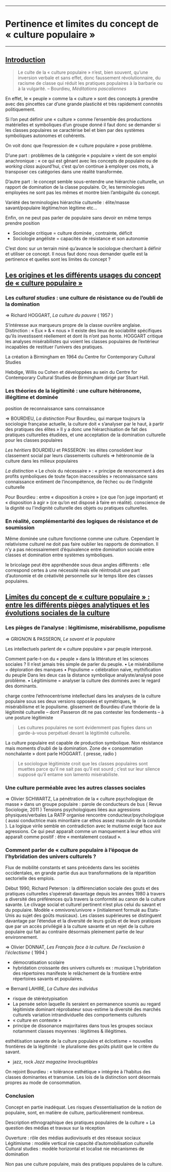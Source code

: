 ***
# Pertinence et limites du concept de « culture populaire »
***
## <u>Introduction</u> 

> Le culte de la « culture populaire » n’est, bien souvent, qu’une inversion verbale et sans effet, donc faussement révolutionnaire, du racisme de classe qui réduit les pratiques populaires à la barbarie ou à la vulgarité. – Bourdieu, *Méditations pascaliennes* 

En effet, le « peuple » comme la « culture » sont des concepts à prendre avec des pincettes car d’une grande plasticité et très rapidement connotés politiquement.

Si l’on peut définir une « culture » comme l’ensemble des productions matérielles et symboliques d’un groupe donné il faut donc se demander si les classes populaires se caractérise bel et bien par des systèmes symboliques autonomes et cohérents. 

On voit donc que l’expression de « culture populaire » pose problème. 

D’une part : problèmes de la catégorie « populaire » vient de son emploi anachronique : « ce qui est gênant avec les concepts de populaire ou de *working class* aujourd’hui, c’est qu’on continue à employer ces mots, à transposer ces catégories dans une réalité transformée.

D’autre part : le concept semble sous-entendre une hiérarchie culturelle, un rapport de domination de la classe populaire. Or, les terminologies employées ne sont pas les mêmes et montre bien l’ambiguïté du concept.

Variété des terminologies 
hiérarchie culturelle : élite/masse savant/populaire légitime/non légitime etc…

 Enfin, on ne peut pas parler de populaire sans devoir en même temps prendre position
 - Sociologie critique = culture dominée , contrainte, déficit 
 - Sociologie angéliste = capacités de résistance et son autonomie 

C’est donc sur un terrain miné qu’avance le sociologue cherchant à définir et utiliser ce concept. Il nous faut donc nous demander quelle est la pertinence et quelles sont les limites du concept ?


## <u>Les origines et les différents usages du concept de « culture populaire »</u> 

### Les *cultural studies* : une culture de résistance ou de l’oubli de la domination 

⇒ Richard HOGGART, *La culture du pauvre* ( 1957 )

S’intéresse aux marqueurs propre de la classe ouvrière anglaise. 
Distinction : « Eux » & « nous » 
Il existe des lieux de sociabilité spécifiques qu’ils investissent réellement et dont ils n’ont pas honte. 
HOGGART critique les analyses misérabilistes qui voient les classes populaires de l’extérieur incapables de restituer l’univers des pratiques. 

 La création à Birmingham en 1964 du Centre for Contemporary Cultural Studies 

Hebdige, Willis ou Cohen et développées au sein du Centre for Contemporary Cultural Studies de Birmingham dirigé par Stuart Hall. 

### Les théories de la légitimité : une culture hétéronome, illégitime et dominée

position de reconnaissance sans connaissance

⇒ BOURDIEU, *La distinction* 
Pour Bourdieu, qui marque toujours la sociologie française actuelle, la culture doit « s’analyser par le haut, à partir des pratiques des élites » 
Il y a donc une hiérarchisation de fait des pratiques culturelles étudiées, et une acceptation de la domination culturelle pour les classes populaires

*Les héritiers* BOURDIEU et PASSERON : les élites consolident leur classement social par leurs classements culturels ⇒ hétéronomie de la culture dans les milieux populaires 

*La distinction* « Le choix du nécessaire » : « principe de renoncement à des profits symboliques de toute façon inaccessibles »  reconnaissance sans connaissance entiment de l’incompétence, de l’échec ou de l’indignité culturelle

Pour Bourdieu : entre « disposition à croire » (ce que l’on juge important) et « disposition à agir » (ce qu’on est disposé à faire en réalité). 
conscience de la dignité ou l'indignité culturelle des objets ou pratiques culturelles.

### En réalité, complémentarité des logiques de résistance et de soumission 

Même dominée une culture fonctionne comme une culture. Cependant le relativisme culturel ne doit pas faire oublier les rapports de domination. Il n’y a pas nécessairement d’équivalence entre domination sociale entre classes et domination entre systèmes symboliques.

le bricolage peut être appréhendée sous deux angles différents : elle correspond certes à une nécessité mais elle réintroduit une part d’autonomie et de créativité personnelle sur le temps libre des classes populaires.


## <u>Limites du concept de « culture populaire » : entre les différents pièges analytiques et les évolutions sociales de la culture</u>  

### Les pièges de l’analyse : légitimisme, misérabilisme, populisme 

⇒ GRIGNON & PASSERON, *Le savant et le populaire*

Les intellectuels parlent de « culture populaire » par peuple interposé.

Comment parle-t-on du « peuple » dans la littérature et les sciences sociales ? Il n’est jamais très simple de parler du peuple. 
    • Le misérabilisme = déploration des manques 
    • Populisme = célébration naïve, mythification du peuple 
Dans les deux cas la distance symbolique analyste/analysé pose problème. 
    • Légitimisme = analyser la culture des dominés avec le regard des dominants. 

 charge contre l’ethnocentrisme intellectuel dans les analyses de la culture populaire sous ses deux versions opposées et symétriques, le misérabilisme et le populisme.
 glissement de Bourdieu d’une théorie de la légitimité culturelle – dont Passeron dit ne pas contester les fondements – à une posture légitimiste

> Les cultures populaires ne sont évidemment pas figées dans un garde-à-vous perpétuel devant la légitimité culturelle. 

La culture populaire est capable de production symbolique. Non résistance mais moments d’oubli de la domination. Zone de « consommation nonchalante » dont parle HOGGART. ( presse, radio )

> Le sociologue légitimiste croit que les classes populaires sont muettes parce qu’il ne sait pas qu’il est sourd ; c’est sur leur silence supposé qu’il entame son lamento misérabiliste.

### Une culture perméable avec les autres classes sociales 

⇒ Olivier SCHWARTZ, La pénétration de la « culture psychologique de masse » dans un groupe populaire : parole de conducteurs de bus ( Revue Sociologie, 2011 )
Tensions psychologiques liées aux agressions physiques/verbales 
La RATP organise rencontre conducteur/psychologique ( aussi conductrice mais minoritaire car ethos assez masculin de la conduite ). La logique virile semble en contradiction avec le mutisme exigé face aux agressions. 
Ce qui peut apparaît comme un manquement à leur ethos viril apparaît comme positif : être « mentalement costaud ».


### Comment parler de « culture populaire à l’époque de l’hybridation des univers culturels ?


Flux de mobilité constants et sans précédents dans les sociétés occidentales, en grande partie dus aux transformations de la répartition sectorielle des emplois. 

Début 1990, Richard Peterson : la différenciation sociale des gouts et des pratiques culturelles s’opérerait davantage depuis les années 1980 à travers a diversité des préférences qu’à travers la conformité au canon de la culture savante. Le clivage social et culturel pertinent n’est plus celui du savant et du populaire.
Modèle « omnivore/univore » (initialement formulé au Etats-Unis au sujet des goûts musicaux).
Les classes supérieures se distinguent davantage par l’étendue et la diversité de leurs goûts et de leurs pratiques que par un accès privilégié à la culture savante et un rejet de la culture populaire qui fait au contraire désormais pleinement partie de leur environnement.

⇒ Olivier DONNAT, *Les Français face à la culture. De l’exclusion à l’éclectisme* ( 1994 )
- démocratisation scolaire 
- hybridation croissante des univers culturels
ex : musique L’hybridation des répertoires manifeste le relâchement de la frontière entre répertoires savants et populaires. 

⇒ Bernard LAHIRE, *La Culture des individus* 
- risque de stéréotypisation 
- La pensée selon laquelle ils seraient en permanence soumis au regard légitimiste dominant réprobateur sous-estime la diversité des marchés culturels 
 variation intrandividuelle des comportements culturels 
- « culture en contexte »
- principe de dissonance majoritaires dans tous les groupes sociaux notamment classes moyennes : légitimes & illégitimes. 

esthétisation  savante de la culture populaire et éclcetisme = nouvelles frontières de la légitimité : le pluralisme des goûts plutôt que le critère du savant.
- jazz, rock *Jazz magazine* *Inrockuptibles*

On rejoint Bourdieu : « tolérance esthétique » intégrée à l’habitus des classes dominantes et transmise. Les lois de la distinction sont désormais propres au mode de consommation. 


### Conclusion 

Concept en partie inadéquat.
Les risques d’essentialisation de la notion de populaire, sont, en matière de culture, particulièrement nombreux.

Description ethnographique des pratiques populaires de la culture  + La question des médias et travaux sur la réception 

Ouverture : rôle des médias audiovisuels et des réseaux sociaux 
Légitimisme : modèle vertical nie capacité d’automobilisation culturelle 
Cultural studies : modèle horizontal et localisé nie mécanismes de domination

Non pas une culture populaire, mais des pratiques populaires de la culture.









